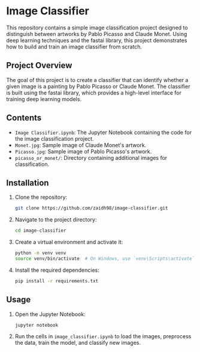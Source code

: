 
# Image Classifier

This repository contains a simple image classification project designed to distinguish between artworks by Pablo Picasso and Claude Monet. Using deep learning techniques and the fastai library, this project demonstrates how to build and train an image classifier from scratch.

## Project Overview

The goal of this project is to create a classifier that can identify whether a given image is a painting by Pablo Picasso or Claude Monet. The classifier is built using the fastai library, which provides a high-level interface for training deep learning models.

## Contents

- `Image Classifier.ipynb`: The Jupyter Notebook containing the code for the image classification project.
- `Monet.jpg`: Sample image of Claude Monet's artwork.
- `Picasso.jpg`: Sample image of Pablo Picasso's artwork.
- `picasso_or_monet/`: Directory containing additional images for classification.

## Installation

1. Clone the repository:
   ```sh
   git clone https://github.com/zaidh98/image-classifier.git
   ```

2. Navigate to the project directory:
   ```sh
   cd image-classifier
   ```

3. Create a virtual environment and activate it:
   ```sh
   python -m venv venv
   source venv/bin/activate  # On Windows, use `venv\Scripts\activate`
   ```

4. Install the required dependencies:
   ```sh
   pip install -r requirements.txt
   ```

## Usage

1. Open the Jupyter Notebook:
   ```sh
   jupyter notebook
   ```

2. Run the cells in `image_classifier.ipynb` to load the images, preprocess the data, train the model, and classify new images.
